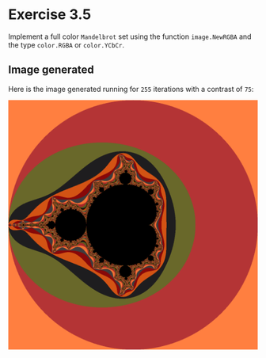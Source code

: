 # Exercise 3.5

Implement a full color `Mandelbrot` set using  the function `image.NewRGBA` and the type `color.RGBA` or `color.YCbCr`.

## Image generated

Here is the image generated running for `255` iterations with a contrast of `75`:

![Mandelbrot](mandelbrot.png)